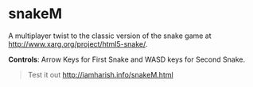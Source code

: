 # snakeM
A multiplayer twist to the classic version of the snake game at http://www.xarg.org/project/html5-snake/.


**Controls**: Arrow Keys for First Snake and WASD keys for Second Snake.


>Test it out http://iamharish.info/snakeM.html
